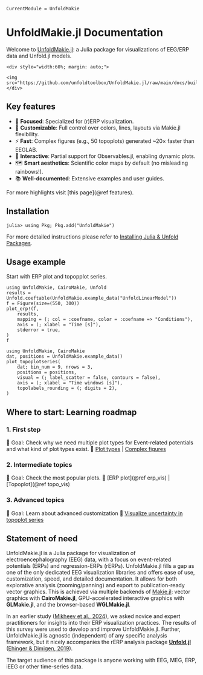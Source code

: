 ```@meta
CurrentModule = UnfoldMakie
```
# UnfoldMakie.jl Documentation
Welcome to [UnfoldMakie.jl](https://github.com/unfoldtoolbox/UnfoldMakie.jl): a Julia package for visualizations of EEG/ERP data and Unfold.jl models.

```@raw html
<div style="width:60%; margin: auto;">

<img src="https://github.com/unfoldtoolbox/UnfoldMakie.jl/raw/main/docs/build/assets/UM_plots.gif"/>
</div>
```

## Key features 
- 🎯 **Focused**: Specialized for (r)ERP visualization.
- 🎨 **Customizable**: Full control over colors, lines, layouts via Makie.jl flexibility.
- ⚡ **Fast**: Complex figures (e.g., 50 topoplots) generated ~20× faster than EEGLAB.
- 🔄 **Interactive**: Partial support for Observables.jl, enabling dynamic plots.
- 🗺️ **Smart aesthetics**: Scientific color maps by default (no misleading rainbows!).
- 📚 **Well-documented**: Extensive examples and user guides.

For more highlights visit [this page](@ref features).

## Installation 
```julia-repl
julia> using Pkg; Pkg.add("UnfoldMakie")
```
For more detailed instructions please refer to [Installing Julia & Unfold Packages](https://unfoldtoolbox.github.io/UnfoldDocs/main/installation/).


## Usage example
Start with ERP plot and topopplot series. 
```@example erp
using UnfoldMakie, CairoMakie, Unfold
results = Unfold.coeftable(UnfoldMakie.example_data("UnfoldLinearModel"))
f = Figure(size=(550, 300))
plot_erp!(f,
    results,
    mapping = (; col = :coefname, color = :coefname => "Conditions"),
    axis = (; xlabel = "Time [s]"),
    stderror = true,
)
f
```

```@example topoplot_series
using UnfoldMakie, CairoMakie
dat, positions = UnfoldMakie.example_data()
plot_topoplotseries(
    dat; bin_num = 9, nrows = 3,
    positions = positions,
    visual = (; label_scatter = false, contours = false),
    axis = (; xlabel = "Time windows [s]"),
    topolabels_rounding = (; digits = 2),
)
```


## Where to start: Learning roadmap
### 1. First step
📌 Goal: Check why we need multiple plot types for Event-related potentials and what kind of plot types exist. 
🔗 [Plot types](@ref) | [Complex figures](@ref)

### 2. Intermediate topics
📌 Goal: Check the most popular plots.
🔗 [ERP plot](@ref erp_vis) | [Topoplot](@ref topo_vis)

### 3. Advanced topics
📌 Goal: Learn about advanced customization
🔗 [Visualize uncertainty in topoplot series](@ref)


## Statement of need

UnfoldMakie.jl is a Julia package for visualization of electroencephalography (EEG) data, with a focus on event-related potentials (ERPs) and regression-ERPs (rERPs). UnfoldMakie.jl fills a gap as one of the only dedicated EEG visualization libraries and offers ease of use, customization, speed, and detailed documentation. It allows for both explorative analysis (zooming/panning) and export to publication-ready vector graphics. This is achieved via multiple backends of [Makie.jl](https://makie.juliaplots.org/): vector graphics with **CairoMakie.jl**, GPU-accelerated interactive graphics with **GLMakie.jl**, and the browser-based **WGLMakie.jl**.

In an earlier study ([Mikheev et al., 2024](#)), we asked novice and expert practitioners for insights into their ERP visualization practices. The results of this survey were used to develop and improve UnfoldMakie.jl. Further, UnfoldMakie.jl is agnostic (independent) of any specific analysis framework, but it nicely accompanies the rERP analysis package [**Unfold.jl**](https://github.com/unfoldtoolbox/Unfold.jl) ([Ehinger & Dimigen, 2019](https://peerj.com/articles/7838/)).

The target audience of this package is anyone working with EEG, MEG, ERP, iEEG or other time-series data.
